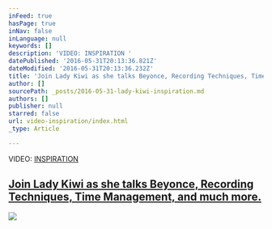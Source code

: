 ```yaml
---
inFeed: true
hasPage: true
inNav: false
inLanguage: null
keywords: []
description: 'VIDEO: INSPIRATION '
datePublished: '2016-05-31T20:13:36.821Z'
dateModified: '2016-05-31T20:13:36.232Z'
title: 'Join Lady Kiwi as she talks Beyonce, Recording Techniques, Time Management, and much more.'
author: []
sourcePath: _posts/2016-05-31-lady-kiwi-inspiration.md
authors: []
publisher: null
starred: false
url: video-inspiration/index.html
_type: Article

---
```

VIDEO: [INSPIRATION][0]

## [Join Lady Kiwi as she talks Beyonce, Recording Techniques, Time Management, and much more.][0]
![](https://the-grid-user-content.s3-us-west-2.amazonaws.com/81b93dbf-0410-44a9-bdbe-8e485b90e1c1.png)

[0]: https://www.youtube.com/watch?v=vHguRtIEgU8
